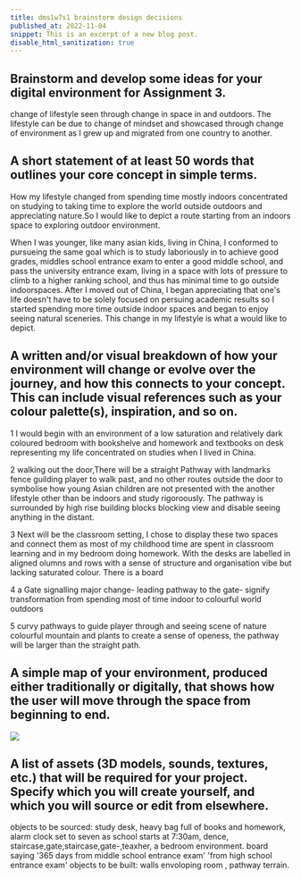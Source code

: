 ```yaml
---
title: dms1w7s1 brainstorm design decisions
published_at: 2022-11-04
snippet: This is an excerpt of a new blog post.
disable_html_sanitization: true
---
```


## Brainstorm and develop some ideas for your digital environment for Assignment 3.

change of lifestyle seen through change in space in and outdoors.
The lifestyle can be due to change of mindset and showcased through change of environment as I grew up and migrated from one country to another.

## A short statement of at least 50 words that outlines your core concept in simple terms.

How my lifestyle changed from spending time mostly indoors concentrated on studying to taking time to explore the world outside outdoors and appreciating nature.So I would like to depict a route starting from an indoors space to exploring outdoor environment.

When I was younger, like many asian kids, living in China, I conformed to pursueing the same goal which is to study laboriously in to achieve good grades, middles school entrance exam to enter a good middle school, and pass the university entrance exam, living in a space with lots of pressure to climb to a higher ranking school, and thus has minimal time to go outside indoorspaces. After I moved out of China, I began appreciating that one's life doesn't have to be solely focused on persuing academic results so I started spending more time outside indoor spaces and began to enjoy seeing natural sceneries. This change in my lifestyle is what a would like to depict.

## A written and/or visual breakdown of how your environment will change or evolve over the journey, and how this connects to your concept. This can include visual references such as your colour palette(s), inspiration, and so on.

1 I would begin with an environment of a low saturation and relatively dark coloured bedroom with bookshelve and homework and textbooks on desk representing my life concentrated on studies when I lived in China.

2 walking out the door,There will be a straight Pathway with landmarks fence guilding player to walk past, and no other routes outside the door to symbolise how young Asian children are not presented with the another lifestyle other than be indoors and study rigoroously. The pathway is surrounded by high rise building blocks blocking view and disable seeing anything in the distant.

3 Next will be the classroom setting, I chose to display these two spaces and connect them as most of my childhood time are spent in classroom learning and in my bedroom doing homework.
With the desks are labelled in aligned olumns and rows with a sense of structure and organisation vibe but lacking saturated colour.
There is a board

4 a Gate signalling major change- leading pathway to the gate- signify transformation from spending most of time indoor to colourful world outdoors

5 curvy pathways to guide player through and seeing scene of nature colourful mountain and plants
to create a sense of openess, the pathway will be larger than the straight path.

## A simple map of your environment, produced either traditionally or digitally, that shows how the user will move through the space from beginning to end.

![ ](w7/map.jpg)

## A list of assets (3D models, sounds, textures, etc.) that will be required for your project. Specify which you will create yourself, and which you will source or edit from elsewhere.

objects to be sourced: study desk, heavy bag full of books and homework, alarm clock set to seven as school starts at 7:30am, dence, staircase,gate,staircase,gate-,teaxher, a bedroom environment. board saying '365 days from middle school entrance exam' 'from high school entrance exam'
objects to be built: walls envoloping room , pathway terrain.
